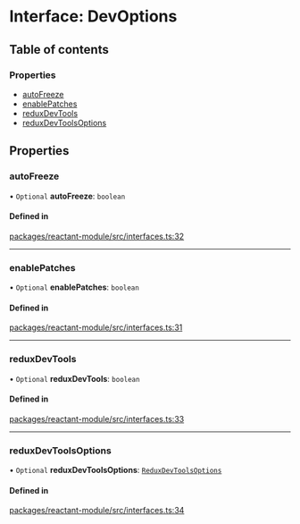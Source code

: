 # Interface: DevOptions

## Table of contents

### Properties

- [autoFreeze](DevOptions.md#autofreeze)
- [enablePatches](DevOptions.md#enablepatches)
- [reduxDevTools](DevOptions.md#reduxdevtools)
- [reduxDevToolsOptions](DevOptions.md#reduxdevtoolsoptions)

## Properties

### autoFreeze

• `Optional` **autoFreeze**: `boolean`

#### Defined in

[packages/reactant-module/src/interfaces.ts:32](https://github.com/unadlib/reactant/blob/f9546913/packages/reactant-module/src/interfaces.ts#L32)

___

### enablePatches

• `Optional` **enablePatches**: `boolean`

#### Defined in

[packages/reactant-module/src/interfaces.ts:31](https://github.com/unadlib/reactant/blob/f9546913/packages/reactant-module/src/interfaces.ts#L31)

___

### reduxDevTools

• `Optional` **reduxDevTools**: `boolean`

#### Defined in

[packages/reactant-module/src/interfaces.ts:33](https://github.com/unadlib/reactant/blob/f9546913/packages/reactant-module/src/interfaces.ts#L33)

___

### reduxDevToolsOptions

• `Optional` **reduxDevToolsOptions**: [`ReduxDevToolsOptions`](../modules.md#reduxdevtoolsoptions)

#### Defined in

[packages/reactant-module/src/interfaces.ts:34](https://github.com/unadlib/reactant/blob/f9546913/packages/reactant-module/src/interfaces.ts#L34)
